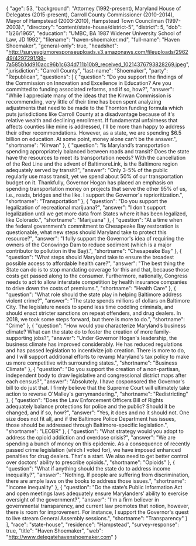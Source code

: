 {
  "age": 53,
  "background": "Attorney  (1992-present), Maryland House of Delegates (2015-present), Carroll County Commissioner  (2010-2014),  Mayor of Hampstead  (2003-2010), Hampstead Town Councilman  (1997-2003).",
  "directory": "content/state-house/district-5",
  "district": 5,
  "dob": "1/26/1965",
  "education": "UMBC, BA 1987 Widener University School of Law,  JD 1992",
  "filename": "haven-shoemaker.md",
  "full-name": "Haven Shoemaker",
  "general-only": true,
  "headshot": "http://surveygizmoresponseuploads.s3.amazonaws.com/fileuploads/296249/4297291/99-7a585b1dd910acc96b1c634d711b10b9_received_10214376793828269.jpeg",
  "jurisdiction": "Carroll County",
  "last-name": "Shoemaker",
  "party": "Republican",
  "questions": [
    {
      "question": "Do you support the findings of the Commission on Innovation and Excellence in Education? Are you committed to funding associated reforms, and if so, how?",
      "answer": "While I appreciate many of the ideas that the Kirwan Commission is recommending,  very little of their time has been spent analyzing adjustments that need to be made to the Thornton funding formula which puts jurisdictions like Carroll County at a disadvantage because of it's relative wealth and declining enrollment.  If fundamental unfairness that affects counties like mine is addressed,  I'll be more than happy to address their other recommendations. However, as a state, we are spending  $6.5 billion on education.  At some point, money alone can't be the answer.",
      "shortname": "Kirwan"
    },
    {
      "question": "Is Maryland’s transportation spending appropriately balanced between roads and transit? Does the state have the resources to meet its transportation needs? With the cancellation of the Red Line and the advent of BaltimoreLink, is the Baltimore region adequately served by transit?",
      "answer": "Only 3-5% of the public regularly use mass transit, yet we spend about 50% of our transportation budget on it. Thankfully,  Governor Hogan has placed an emphasis on spending transportation money on projects that serve the other 95% of us, i.e., roads, bridges and the like. I support the Governor's reprioritization.",
      "shortname": "Transportation"
    },
    {
      "question": "Do you support the legalization of recreational marijuana?",
      "answer": "I don't support legalization until we get more data from States where it has been legalized, like Colorado.",
      "shortname": "Marijuana"
    },
    {
      "question": "At a time when the federal government’s commitment to Chesapeake Bay restoration is questionable, what new steps should Maryland take to protect this resource?",
      "answer": "I fully support the Governor's idea of requiring the owners of the Conowingo Dam to reduce sediment  (which is a major contributor to pollution in the Bay).",
      "shortname": "Chesapeake Bay"
    },
    {
      "question": "What steps should Maryland take to ensure the broadest possible access to affordable health care?",
      "answer": "The best thing the State can do is to stop mandating coverage for this and that, because those costs get passed along to the consumer.  Furthermore,  nationally, Congress needs to act to allow interstate competition by health insurance companies to drive down the costs of premiums.",
      "shortname": "Health Care"
    },
    {
      "question": "What role should the state play in helping Baltimore address violent crime?",
      "answer": "The state spends millions of dollars on Baltimore City.  The legislature needs to spend less time coddling criminals,  and should enact stricter sanctions on repeat offenders, and drug dealers.  In 2018, we took some steps forward,  but there is more to do.",
      "shortname": "Crime"
    },
    {
      "question": "How would you characterize Maryland’s business climate? What can the state do to foster the creation of more family-supporting jobs?",
      "answer": "Under Governor Hogan's leadership, the business climate has improved considerably.  He has reduced regulations and has passed legislation to incentivize job creation.  There is more to do, and I will support additional efforts to revamp Maryland's tax policy to make us more competitive with surrounding states.",
      "shortname": "Business Climate"
    },
    {
      "question": "Do you support the creation of a non-partisan, independent body to draw legislative and congressional district maps after each census?",
      "answer": "Absolutely.  I have cosponsored the Governor's bill to do just that. I firmly believe that the Supreme Court will ultimately take action to reverse O'Malley's gerrymandering.",
      "shortname": "Redistricting"
    },
    {
      "question": "Does the Law Enforcement Officers Bill of Rights adequately balance protections for police and the public? Should it be changed, and if so, how?",
      "answer": "Yes, it does and no it should not.  One size does not fit all, and if the Baltimore Police Department has issues, those should be addressed through Baltimore-specific legislation.",
      "shortname": "LEOBR"
    },
    {
      "question": "What strategy would you adopt to address the opioid addiction and overdose crisis?",
      "answer": "We are spending a bunch of money on this epidemic. As a consequence of recently passed crime legislation  (which I voted for), we have imposed enhanced penalties for drug dealers.  That's a start. We also need to get better control over doctors' ability to prescribe opioids.",
      "shortname": "Opioids"
    },
    {
      "question": "What if anything should the state do to address income inequality?",
      "answer": "Nothing.  If people are suffering from discrimination, there are ample laws on the books to address those issues.",
      "shortname": "Income inequality"
    },
    {
      "question": "Do the state’s Public Information Act and open meetings laws adequately ensure Marylanders’ ability to exercise oversight of the government?",
      "answer": "I'm a firm believer in governmental transparency,  and current law promotes that notion, however, there is room for improvement.  For instance,  I support the Governor's quest to live stream General Assembly sessions.",
      "shortname": "Transparency"
    }
  ],
  "race": "state-house",
  "residence": "Hampstead",
  "survey-response": true,
  "title": "Haven Shoemaker",
  "web": "http://www.delegatehavenshoemaker.com"
}
